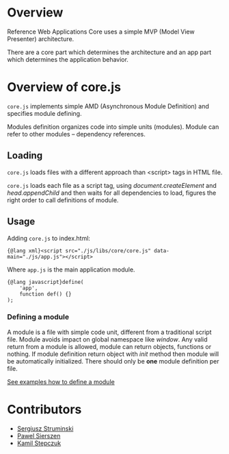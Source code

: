 
# Overview #

Reference Web Applications Core uses a simple MVP (Model View Presenter) architecture.

There are a core part which determines the architecture and an app part which determines the application behavior.


# Overview of core.js #

`core.js` implements simple AMD (Asynchronous Module Definition) and specifies module defining.

Modules definition organizes code into simple units (modules).
Module can refer to other modules – dependency references.


## Loading ##

`core.js` loads files with a different approach than &lt;script&gt; tags in HTML file.

`core.js` loads each file as a script tag, using _document.createElement_ and _head.appendChild_ and then waits for all dependencies to load, figures the right order to call definitions of module.

## Usage ##

Adding `core.js` to index.html:
```
{@lang xml}<script src="./js/libs/core/core.js" data-main="./js/app.js"></script>
```


Where `app.js` is the main application module.

```
{@lang javascript}define(
    'app',
    function def() {}
);
```

### Defining a module ###
A module is a file with simple code unit, different from a traditional script file. Module avoids impact on global namespace like _window_.
Any valid return from a module is allowed, module can return objects, functions or nothing. If module definition return object with
_init_ method then module will be automatically initialized.
There should only be __one__ module definition per file.

[See examples how to define a module](global.html#define)


# Contributors #

* [Sergiusz Struminski](mailto:s.struminski@samsung.com)
* [Pawel Sierszen](mailto:p.sierszen@samsung.com)
* [Kamil Stepczuk](mailto:k.stepczuk@samsung.com)
